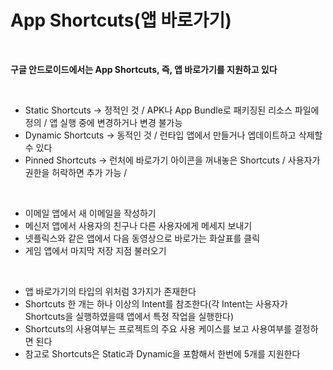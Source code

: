 # App Shortcuts(앱 바로가기)

<br>

**구글 안드로이드에서는 App Shortcuts, 즉, 앱 바로가기를 지원하고 있다**

<br>

* Static Shortcuts -> 정적인 것 / APK나 App Bundle로 패키징된 리소스 파일에 정의 / 앱 실행 중에 변경하거나 변경 불가능
* Dynamic Shortcuts -> 동적인 것 / 런타입 앱에서 만들거나 엡데이트하고 삭제할 수 있다
* Pinned Shortcuts -> 런처에 바로가기 아이콘을 꺼내놓은 Shortcuts / 사용자가 권한을 허락하면 추가 가능 / 

<br>

* 이메일 앱에서 새 이메일을 작성하기
* 메신저 앱에서 사용자의 친구나 다른 사용자에게 메세지 보내기
* 넷플릭스와 같은 앱에서 다음 동영상으로 바로가는 화살표를 클릭
* 게임 앱에서 마지막 저장 지점 불러오기

<br>

* 앱 바로가기의 타입의 위처럼 3가지가 존재한다
* Shortcuts 한 개는 하나 이상의 Intent를 참조한다(각 Intent는 사용자가 Shortcuts을 실행하였을때 앱에서 특정 작업을 실행한다)
* Shortcuts의 사용여부는 프로젝트의 주요 사용 케이스를 보고 사용여부를 결정하면 된다
* 참고로 Shortcuts은 Static과 Dynamic을 포함해서 한번에 5개를 지원한다